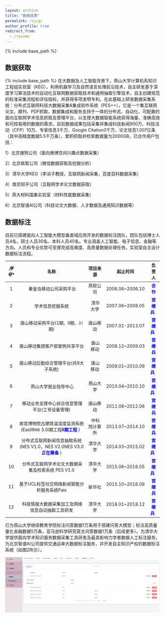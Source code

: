 ```yaml
---
layout: archive
title: "数据成果"
permalink: /sjcg/
author_profile: true
redirect_from:
  - /resume
---
```

{% include base_path %}
## 数据获取
{% include base_path %}
在大数据及人工智能背景下，燕山大学计算机系知识工程组实验室（KEG），利用机器学习及自然语言处理前沿技术，自主研发基于深度学习算法技术的自动化互联网数据获取技术和通用抽取引擎技术，自主创建规范的标准采集流程和评估指标，并获得多项发明专利，在此基础上研发数据采集系统：分布式互联网科技大数据采集&集成软件系统（PES++），它是一个集互联网论文、期刊、PDF抓取，数据集成和服务支持于一体的分布式、自动化、可配置的面向互联网学术信息抓取及管理平台，以支撑大数据智能系统获得海量、准确高效和可控易用的数据的需求。目前数据成果包括采集并集成科技新闻900万、科技活动（CFP）10万、专家信息3千万、Google Citation3千万、论文信息1.007亿条（其中高精度数据5.5千万条），累积抓取并检索数据量为2000GB。已合作用户包括：

1）北京搜狗公司（面向微博空间兴趣点数据采集）

2）北京紫絮公司（微信数据获取及挖掘分析）

3）清华大学KEG（李涓子教授，互联网新闻采集，百度百科数据采集）

4）南京知乎公司（互联网学术论文数据获取）

5）燕大材料国重实验室（材料性能数据采集）

6）北京智谱AI公司（科技论文大数据、人才数据及通用知识数据等）
## 数据标注
目前已搭建面向人工智能大模型垂直域应用开发的数据标注团队，团队包括博士人员4名，硕士人员30名、本科人员40名。专业涵盖人工智能、电子信息、金融等方向。人员和专业优势可支撑完成高难度、高质量数据处理任务。实验室自主设计数据标注流程。
  
*序号** | **名称** | **项目来源** | **起止时间** | **负责人** | 
|:------:|:------:|:----:|:----:|:-----:|
| 1|  秦皇岛移动公司采购平台 | 燕软公司| 2006.06~2006.10 | <span style="color: blue; font-weight: bold;">合作</span> |
| 2| 学术信息挖掘系统|  清华大学| 2007.06~2008.05| <span style="color: blue; font-weight: bold;">宫继兵</span>   |
| 3|唐山移动采购平台(1期、Ⅱ期、川 期) | 唐山移动 | 2007.01-2013.07 | <span style="color: blue; font-weight: bold;">宫继兵</span>  |
| 4| 唐山移动集团客户部案例共享平台 |  唐山移动|2008.12~2009.03 |<span style="color: blue; font-weight: bold;">宫继兵</span> |
| 5| 唐山移动后勤综合管理平台(共9大子系统)|  唐山移动| 2009.01~2010.09| <span style="color: blue; font-weight: bold;">宫继兵</span>  |
| 6|  燕山大学就业指导中心| 燕山大学 |2010.04~2010.10 | <span style="color: blue; font-weight: bold;">宫继兵</span>  |
| 7|  移动业务支撑中心综合信息管理平台(工号设备管理)| 唐山移动|2011.08~2012.06 | <span style="color: blue; font-weight: bold;">宫继兵</span> |
| 8|故宫博物院古建筑温湿度监测系统(EasiWeb 3.0l期工程<span style="color: blue; font-weight: bold;">II期工程</span> )  |  中科院计算所| 2013.07~2014.10 | <span style="color: blue; font-weight: bold;">宫继兵</span> |
| 9| 分布式互联网新闻信息抽取系统(NES V1.0，NES V2.0NES V3.0<span style="color: blue; font-weight: bold;">正在筹备</span> )| 清华大学 | 2014.03~2015.02 |<span style="color: blue; font-weight: bold;">宫继兵</span>  |
| 10|  分布式互联网学术论文大数据采集及检索系统 PES V1.0| 清华大学 |2015.06~2016.05 |<span style="color: blue; font-weight: bold;">宫继兵</span>  |
| 11|基于UCL标签社交网络新闻智能分析服务系统Pais | 新华社 |2015.10~2016.09  | <span style="color: blue; font-weight: bold;">宫继兵</span> |
| 12|  科技情报大数据采集加工及网络信息自动抽取工具研发| 清华大学 |2018.01~2018.12  | <span style="color: blue; font-weight: bold;">宫继兵</span>  |


已为燕山大学继续教育学院标注问答数据1万条用于搭建问答大模型；标注高质量量化金融数据5万条，亚马逊科学研究英文问答数据1万条（后续更多）。为清华大学提供面向学术知识服务数据采集工具研发及最具影响力学者数据人工标注服务，为北京智谱AI公司提供交通运单大数据标注服务，并开发自主知识产权的数据标注系统（如图2所示）。

 ![alt text](/images/image-1.png)

